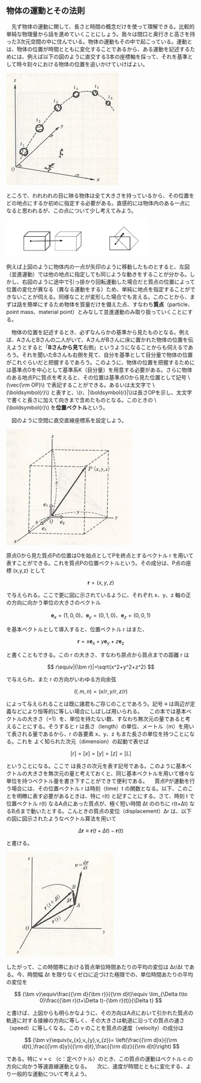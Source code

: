 
## 物体の運動とその法則

　先ず物体の運動に関して、長さと時間の概念だけを使って理解できる。比較的単純な物理量から話を進めていくことにしょう。我々は間口と奥行きと高さを持った3次元空間の中に住んでいる。物体の運動もその中で起こっている。運動とは、物体の位置が時間とともに変化することであるから、ある運動を記述するためには、例えば以下の図のように直交する3本の座標軸を採って、それを基準として時々刻々における物体の位置を追いかけていけばよい。

![運動](./images/motion.png)

ところで、われわれの目に映る物体は全て大きさを持っているから、その位置をどの地点にするか初めに指定する必要がある。直感的には物体内のある一点になると思われるが、この点について少し考えてみよう。

![質点](./images/pointmass.png)

例えば上図のように物体内の一点が矢印のように移動したものとすると、左図（並進運動）では他の地点に指定しても同じような動きをすることが分かる。しかし、右図のように途中で引っ掛かり回転運動した場合だと質点の位置によって位置の変化が異なる（異なる運動をする）ため、単純に地点を指定することができないことが伺える。同様なことが変形した場合でも言える。このことから、まずは話を簡単にするため物体を質量だけを備えた点、すなわち**質点**（particle、point mass、material point）とみなして並進運動のみ取り扱っていくことにする。

　物体の位置を記述するとき、必ずなんらかの基準から見たものとなる。例えば、AさんとBさんの二人がいて、AさんがBさんに床に置かれた物体の位置を伝えようとすると「**Bさんから見て**右側」というようになることからも伺えるであろう。それを聞いたBさんも右側を見て、自分を基準として目分量で物体の位置がこれぐらいだと把握するであろう。このように、物体の位置を把握するためには基準点Oを中心として基準系K（目分量）を用意する必要がある。さらに物体のある地点Pに質点を考えると、その位置は基準点Oから見た位置として記号 \\(\vec{\rm OP}\\) で表記することができる。あるいは太文字で \\(\boldsymbol{r}\\) と表すと、\\(r、|\boldsymbol{r}|\\)は長さOPを示し、太文字で書くと長さに加えて向きまで含めたものとなる。このときの \\(\boldsymbol{r}\\) を**位置ベクトル**という。

　図のように空間に直交直線座標系を設定しよう。

![直交座標系](./images/rectangular_system.png)


原点Oから見た質点Pの位置はOを始点としてPを終点とするベクトル r を用いて表すことができる。これを質点Pの位置ベクトルという。その成分は、P点の座標  (x,y,z) として

$$ {\bm r}=(x,y,z) $$

で与えられる。ここで更に図に示されているように、それぞれ x、y、z 軸の正の方向に向かう単位の大きさのベクトル

$$
    {\bm e_{x}}=(1,0,0)、 
    {\bm e_{y}}=(0,1,0)、
    {\bm e_{z}}=(0,0,1)
$$

を基本ベクトルとして導入すると、位置ベクトル r はまた、

$$ {\bm r}=x{\bm e_{x}}+y{\bm e_{y}}+z{\bm e_{z}} $$

と書くこともできる。この r の大きさ、すなわち原点から質点までの距離 r は

$$ r\equiv|{\bm r}|=\sqrt{x^2+y^2+z^2} $$

で与えられ、また r の方向がいわゆる方向余弦

$$ (l,m,n)=(x/r,y/r,z/r) $$

によって与えられることは既に諸君もご存じのことであろう。記号 ≡ は両辺が定義などにより恒等的に等しい場合にしばしば用いられる。
　この本では基本ベクトルの大きさ（=1）を、単位を持たない数、すなわち無次元の量であると考えることにする。そうすると r は長さ（length）の単位、メートル（m）を用いて表される量であるから、r の各要素 x、y、z もまた長さの単位を持つことになる。これを よく知られた次元（dimension）の起動で表せば

$$ [r]=[x]=[y]=[z]=[L] $$

ということになる。ここで  は長さの次元を表す記号である。このように基本ベクトルの大きさを無次元の量と考えておくと、同じ基本ベクトルを用いて様々な単位を持つベクトル量を書き下すことができて便利である。
　質点Pが運動を行う場合には、その位置ベクトル r は時刻（time）t の関数となる。以下、このことを明瞭に表す必要があるときは、特に r(t) と記すことにする。さて、時刻 t で位置ベクトル r(t) なるA点にあった質点が、極く短い時間 Δt ののちに  r(t+Δt) なるB点まで動いたとする。こんときの質点の変位（displacement）Δr は、以下の図に図示されたようなベクトル算法を用いて

$$ \Delta{\bm r}\equiv{\bm r}(t+\Delta t)-{\bm r}(t) $$

と書ける。

![dr](./images/dr_motion.png)

したがって、この時間帯における質点単位時間あたりの平均の変位は Δr/Δt である。今、時間幅 Δt を限りなくゼロに近づけた極限での、単位時間あたりの平均の変位を

$$ 
    {\bm v}\equiv\frac{{\rm d}{\bm r}}{{\rm d}t}\equiv
    \lim_{\Delta t\to 0}\frac{{\bm r}(t+\Delta t)-{\bm r}(t)}{\Delta t} 
$$

と書けば、上図からも明らかなように、その方向はA点において引かれた質点の軌道に対する接線の方向に等しく、その大きさは軌道に沿っての質点の速さ（speed）に等しくなる。この v のことを質点の速度（velocity）の成分は

$$ 
    {\bm v}\equiv(v_{x},v_{y},v_{z})=
    \left(\frac{{\rm d}x}{{\rm d}t},\frac{{\rm d}y}{{\rm d}t},\frac{{\rm d}z}{{\rm d}t}\right) 
$$

である。特に v = c （c：定ベクトル）のとき、この質点の運動はベクトル c の方向に向かう等速直線運動となる。
　次に、速度が時間とともに変化する、より一般的な運動について考えよう。
